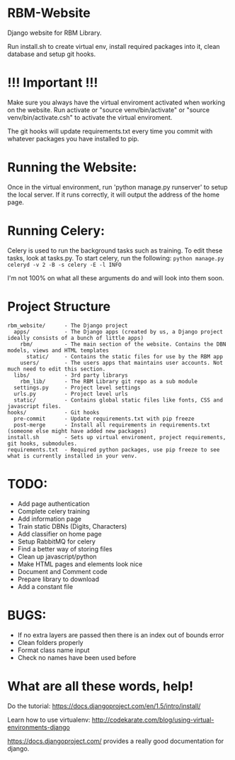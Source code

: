 RBM-Website
===========
Django website for RBM Library. 

Run install.sh to create virtual env, install required packages into it, clean database and setup git hooks. 

!!! Important !!!
===========
Make sure you always have the virtual enviroment activated when working on the website.
Run activate or "source venv/bin/activate" or "source venv/bin/activate.csh" to activate the virtual enviroment.

The git hooks will update requirements.txt every time you commit with whatever packages you have installed to pip.  

Running the Website:
===========

Once in the virtual environment, run 'python manage.py runserver' to setup the local server. If it runs correctly, it will output the address of the home page.

Running Celery:
===========
Celery is used to run the background tasks such as training. To edit these tasks, look at tasks.py. To start celery, run the following: ```python manage.py celeryd -v 2 -B -s celery -E -l INFO```

I'm not 100% on what all these arguments do and will look into them soon.


Project Structure 
===========
```
rbm_website/      - The Django project
  apps/           - The Django apps (created by us, a Django project ideally consists of a bunch of little apps)
    rbm/          - The main section of the website. Contains the DBN models, views and HTML templates
      static/     - Contains the static files for use by the RBM app
    users/        - The users apps that maintains user accounts. Not much need to edit this section.
  libs/           - 3rd party librarys
    rbm_lib/      - The RBM Library git repo as a sub module 
  settings.py     - Project level settings
  urls.py         - Project level urls
  static/         - Contains global static files like fonts, CSS and javascript files.
hooks/            - Git hooks
  pre-commit      - Update requirements.txt with pip freeze
  post-merge      - Install all requirements in requirements.txt (someone else might have added new packages)
install.sh        - Sets up virtual enviroment, project requirements, git hooks, submodules.
requirements.txt  - Required python packages, use pip freeze to see what is currently installed in your venv. 
```

TODO:
===========
- Add page authentication
- Complete celery training
- Add information page
- Train static DBNs (Digits, Characters)
- Add classifier on home page
- Setup RabbitMQ for celery
- Find a better way of storing files
- Clean up javascript/python
- Make HTML pages and elements look nice
- Document and Comment code
- Prepare library to download
- Add a constant file

BUGS:
==========
- If no extra layers are passed then there is an index out of bounds error
- Clean folders properly
- Format class name input
- Check no names have been used before

What are all these words, help!
===========
Do the tutorial: https://docs.djangoproject.com/en/1.5/intro/install/

Learn how to use virtualenv: http://codekarate.com/blog/using-virtual-environments-django

https://docs.djangoproject.com/ provides a really good documentation for django.




